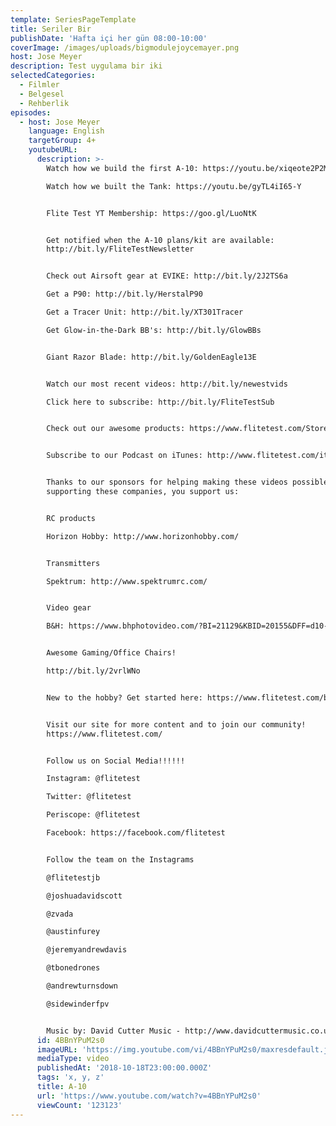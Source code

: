 ```yaml
---
template: SeriesPageTemplate
title: Seriler Bir
publishDate: 'Hafta içi her gün 08:00-10:00'
coverImage: /images/uploads/bigmodulejoycemayer.png
host: Jose Meyer
description: Test uygulama bir iki
selectedCategories:
  - Filmler
  - Belgesel
  - Rehberlik
episodes:
  - host: Jose Meyer
    language: English
    targetGroup: 4+
    youtubeURL:
      description: >-
        Watch how we build the first A-10: https://youtu.be/xiqeote2P2M

        Watch how we built the Tank: https://youtu.be/gyTL4iI65-Y


        Flite Test YT Membership: https://goo.gl/LuoNtK


        Get notified when the A-10 plans/kit are available:
        http://bit.ly/FliteTestNewsletter 


        Check out Airsoft gear at EVIKE: http://bit.ly/2J2TS6a

        Get a P90: http://bit.ly/HerstalP90

        Get a Tracer Unit: http://bit.ly/XT301Tracer

        Get Glow-in-the-Dark BB's: http://bit.ly/GlowBBs


        Giant Razor Blade: http://bit.ly/GoldenEagle13E


        Watch our most recent videos: http://bit.ly/newestvids

        Click here to subscribe: http://bit.ly/FliteTestSub


        Check out our awesome products: https://www.flitetest.com/Store


        Subscribe to our Podcast on iTunes: http://www.flitetest.com/itunes


        Thanks to our sponsors for helping making these videos possible. By
        supporting these companies, you support us:


        RC products 

        Horizon Hobby: http://www.horizonhobby.com/


        Transmitters

        Spektrum: http://www.spektrumrc.com/


        Video gear

        B&H: https://www.bhphotovideo.com/?BI=21129&KBID=20155&DFF=d10-v1-t8-x4


        Awesome Gaming/Office Chairs! 

        http://bit.ly/2vrlWNo


        New to the hobby? Get started here: https://www.flitetest.com/beginner


        Visit our site for more content and to join our community!
        https://www.flitetest.com/


        Follow us on Social Media!!!!!!

        Instagram: @flitetest

        Twitter: @flitetest

        Periscope: @flitetest

        Facebook: https://facebook.com/flitetest


        Follow the team on the Instagrams

        @flitetestjb

        @joshuadavidscott

        @zvada

        @austinfurey

        @jeremyandrewdavis

        @tbonedrones

        @andrewturnsdown

        @sidewinderfpv


        Music by: David Cutter Music - http://www.davidcuttermusic.co.uk
      id: 4BBnYPuM2s0
      imageURL: 'https://img.youtube.com/vi/4BBnYPuM2s0/maxresdefault.jpg'
      mediaType: video
      publishedAt: '2018-10-18T23:00:00.000Z'
      tags: 'x, y, z'
      title: A-10
      url: 'https://www.youtube.com/watch?v=4BBnYPuM2s0'
      viewCount: '123123'
---
```


